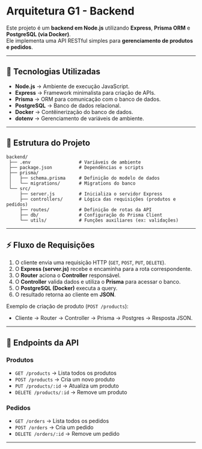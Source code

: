 # Arquitetura G1 - Backend

Este projeto é um **backend em Node.js** utilizando **Express**, **Prisma ORM** e **PostgreSQL (via Docker)**.  
Ele implementa uma API RESTful simples para **gerenciamento de produtos e pedidos**.

---

## 🚀 Tecnologias Utilizadas
- **Node.js** → Ambiente de execução JavaScript.
- **Express** → Framework minimalista para criação de APIs.
- **Prisma** → ORM para comunicação com o banco de dados.
- **PostgreSQL** → Banco de dados relacional.
- **Docker** → Contêinerização do banco de dados.
- **dotenv** → Gerenciamento de variáveis de ambiente.

---

## 📂 Estrutura do Projeto

```
backend/
 ├── .env                  # Variáveis de ambiente
 ├── package.json          # Dependências e scripts
 ├── prisma/
 │   ├── schema.prisma     # Definição do modelo de dados
 │   └── migrations/       # Migrations do banco
 └── src/
     ├── server.js         # Inicializa o servidor Express
     ├── controllers/      # Lógica das requisições (produtos e pedidos)
     ├── routes/           # Definição de rotas da API
     ├── db/               # Configuração do Prisma Client
     └── utils/            # Funções auxiliares (ex: validações)
```

---

## ⚡ Fluxo de Requisições

1. O cliente envia uma requisição HTTP (`GET`, `POST`, `PUT`, `DELETE`).  
2. O **Express (server.js)** recebe e encaminha para a rota correspondente.  
3. O **Router** aciona o **Controller** responsável.  
4. O **Controller** valida dados e utiliza o **Prisma** para acessar o banco.  
5. O **PostgreSQL (Docker)** executa a query.  
6. O resultado retorna ao cliente em **JSON**.

Exemplo de criação de produto (`POST /products`):
- Cliente → Router → Controller → Prisma → Postgres → Resposta JSON.

---

## 📌 Endpoints da API

### Produtos
- `GET /products` → Lista todos os produtos
- `POST /products` → Cria um novo produto
- `PUT /products/:id` → Atualiza um produto
- `DELETE /products/:id` → Remove um produto

### Pedidos
- `GET /orders` → Lista todos os pedidos
- `POST /orders` → Cria um pedido
- `DELETE /orders/:id` → Remove um pedido

---
